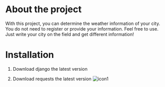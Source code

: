 # About the project
With this project, you can determine the weather information of your city. You do not need to 
register or provide your information. Feel free to use. Just write your city on the field and get different information!

# Installation
1. Download django the latest version

2. Download requests the latest version
![icon1](https://user-images.githubusercontent.com/88030420/161415492-4afd7f1b-1545-4e7f-b174-80ef1524f029.png)
